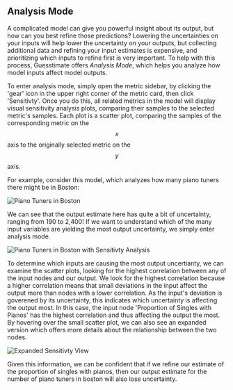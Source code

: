 ## Analysis Mode

A complicated model can give you powerful insight about its output, but how can you best refine those predictions?
Lowering the uncertainties on your inputs will help lower the uncertainty on your outputs, but collecting additional
data and refining your input estimates is expensive, and prioritizing which inputs to refine first is very important. To
help with this process, Guesstimate offers _Analysis Mode_, which helps you analyze how model inputs affect model
outputs.

To enter analysis mode, simply open the metric sidebar, by clicking the 'gear' icon in the upper right corner of the
metric card, then click 'Sensitivty'. Once you do this, all related metrics in the model will display visual sensitivity
analysis plots, comparing their samples to the selected metric's samples. Each plot is a scatter plot, comparing the
samples of the corresponding metric on the $$x$$ axis to the originally selected metric on the $$y$$ axis.

For example, consider this model, which analyzes how many piano tuners there might be in Boston:

![Piano Tuners in Boston](/img/docs/PianoTunersinBoston.png)

We can see that the output estimate here has quite a bit of uncertainty, ranging from 190 to 2,400! If we want to
understand which of the many input variables are yielding the most output uncertainty, we simply enter analysis mode.

![Piano Tuners in Boston with Sensitivty Analysis](/img/docs/Piano-Tuners-in-Boston-Sensitivity-Section.png)

To determine which inputs are causing the most output uncertianty, we can examine the scatter plots, looking for the
highest correlation between any of the input nodes and our output. We look for the highest correlation because a higher
correlation means that small deviations in the input affect the output more than nodes with a lower correlation. As the
input's deviation is goverened by its uncertainty, this indicates which uncertainty is affecting the output most. In
this case, the input node 'Proportion of Singles with Pianos' has the highest correlation and thus affecting the output
the most. By hovering over the small scatter plot, we can also see an expanded version which offers more details about
the relationship between the two nodes.

![Expanded Sensitivty View](/img/docs/Sensitivity-Expanded.png)

Given this information, we can be confident that if we refine our estimate of the proportion of singles with pianos,
then our output estimate for the number of piano tuners in boston will also lose uncertainty.
